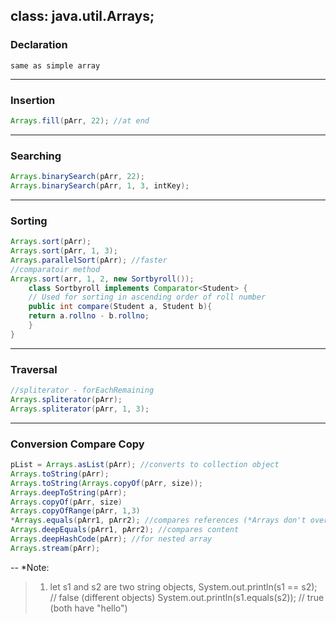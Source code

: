## class: java.util.Arrays;

### Declaration
	same as simple array
	
---
### Insertion
```java
Arrays.fill(pArr, 22); //at end
```
---
### Searching 
```java
Arrays.binarySearch(pArr, 22);
Arrays.binarySearch(pArr, 1, 3, intKey);
```
---
### Sorting
```java
Arrays.sort(pArr);
Arrays.sort(pArr, 1, 3);
Arrays.parallelSort(pArr); //faster
//comparatoir method
Arrays.sort(arr, 1, 2, new Sortbyroll());
	class Sortbyroll implements Comparator<Student> {
	// Used for sorting in ascending order of roll number
	public int compare(Student a, Student b){
	return a.rollno - b.rollno;
	}
}
```
---
### Traversal
```java
//spliterator - forEachRemaining
Arrays.spliterator(pArr);
Arrays.spliterator(pArr, 1, 3);
```
---

### Conversion Compare Copy
```java
pList = Arrays.asList(pArr); //converts to collection object
Arrays.toString(pArr);
Arrays.toString(Arrays.copyOf(pArr, size));
Arrays.deepToString(pArr);
Arrays.copyOf(pArr, size)
Arrays.copyOfRange(pArr, 1,3)
*Arrays.equals(pArr1, pArr2); //compares references (*Arrays don't override equals)
Arrays.deepEquals(pArr1, pArr2); //compares content
Arrays.deepHashCode(pArr); //for nested array
Arrays.stream(pArr);
```


--
*Note:

> 1) let s1 and s2 are two string objects,
>	System.out.println(s1 == s2);      // false (different objects)
>	System.out.println(s1.equals(s2)); // true (both have "hello")


